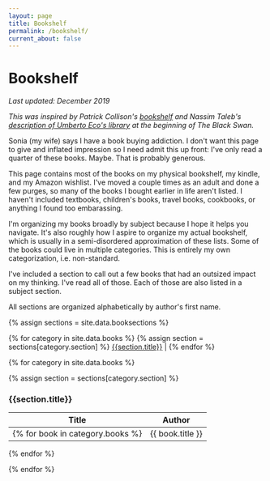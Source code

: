 ```yaml
---
layout: page
title: Bookshelf
permalink: /bookshelf/
current_about: false
---
```


# Bookshelf
*Last updated: December 2019*

*This was inspired by Patrick Collison's [bookshelf](https://patrickcollison.com/bookshelf) and Nassim Taleb's [description of Umberto Eco's library](https://books.google.com/books?id=GSBcQVd3MqYC&newbks=1&newbks_redir=0&lpg=PP1&dq=the%20black%20swan&pg=PA1#v=onepage&q&f=false) at the beginning of The Black Swan.*

Sonia (my wife) says I have a book buying addiction. I don't want this page to give and inflated impression so I need admit this up front: I've only read a quarter of these books. Maybe. That is probably generous. 

This page contains most of the books on my physical bookshelf, my kindle, and my Amazon wishlist. I've moved a couple times as an adult and done a few purges, so many of the books I bought earlier in life aren't listed. I haven't included textbooks, children's books, travel books, cookbooks, or anything I found too embarassing.

I'm organizing my books broadly by subject because I hope it helps you navigate. It's also roughly how I aspire to organize my actual bookshelf, which is usually in a semi-disordered approximation of these lists. Some of the books could live in multiple categories. This is entirely my own categorization, i.e. non-standard.

I've included a section to call out a few books that had an outsized impact on my thinking. I've read all of those. Each of those are also listed in a subject section.

All sections are organized alphabetically by author's first name. 

{% assign sections = site.data.booksections %}

<div id="sectionlinks"> 
{% for category in site.data.books  %}
{% assign section = sections[category.section] %}
	<a href="#{{section.link}}">{{section.title}}</a> | 
{% endfor %}
</div>

{% for category in site.data.books  %}

{% assign section = sections[category.section] %}

<h3 id="{{section.link}}">{{section.title}}</h3>

| Title |   Author   |
| ----------- | ----------- |
{% for book in category.books %}| {{ book.title }} | {{ book.author }} |
{% endfor %}

{% endfor %}
